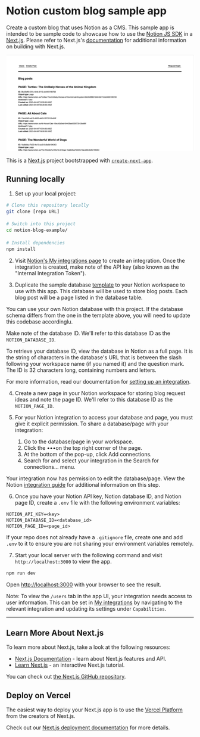 # Notion custom blog sample app

Create a custom blog that uses Notion as a CMS. This sample app is intended to be sample code to showcase how to use the [Notion JS SDK](https://github.com/makenotion/notion-sdk-js) in a [Next.js](https://nextjs.org/). Please refer to Next.js's [documentation](https://nextjs.org/docs/getting-started) for additional information on building with Next.js.

![Home page with sample data](/blog_example.png)

This is a [Next.js](https://nextjs.org/) project bootstrapped with [`create-next-app`](https://github.com/vercel/next.js/tree/canary/packages/create-next-app).

## Running locally

1. Set up your local project:

```bash
# Clone this repository locally
git clone [repo URL]

# Switch into this project
cd notion-blog-example/

# Install dependencies
npm install
```

2. Visit [Notion's My integrations page](https://www.notion.so/my-integrations) to create an integration. Once the integration is created, make note of the API key (also known as the "Internal Integration Token").

3. Duplicate the sample database [template](https://www.notion.so/notion-templates/1ea6a4f445ad43348ebe9e192d24a08d?v=3b2e2e22289d45a6b991c848a446d0ec&pvs=4) to your Notion workspace to use with this app. This database will be used to store blog posts. Each blog post will be a page listed in the database table.

You can use your own Notion database with this project. If the database schema differs from the one in the template above, you will need to update this codebase accordinglu.

Make note of the database ID. We'll refer to this database ID as the `NOTION_DATABASE_ID`.

To retrieve your database ID, view the database in Notion as a full page. It is the string of characters in the database's URL that is between the slash following your workspace name (if you named it) and the question mark. The ID is 32 characters long, containing numbers and letters.

For more information, read our documentation for [setting up an integration](https://developers.notion.com/docs/create-a-notion-integration#step-3-save-the-database-id).

4. Create a new page in your Notion workspace for storing blog request ideas and note the page ID. We'll refer to this database ID as the `NOTION_PAGE_ID`.

5. For your Notion integration to access your database and page, you must give it explicit permission. To share a database/page with your integration:

   1. Go to the database/page in your workspace.
   2. Click the •••on the top right corner of the page.
   3. At the bottom of the pop-up, click Add connections.
   4. Search for and select your integration in the Search for connections... menu.

Your integration now has permission to edit the database/page. View the Notion [integration guide](https://developers.notion.com/docs/create-a-notion-integration#step-4-add-an-item-to-the-database) for additional information on this step.

6. Once you have your Notion API key, Notion database ID, and Notion page ID, create a `.env` file with the following environment variables:

```
NOTION_API_KEY=<key>
NOTION_DATABASE_ID=<database_id>
NOTION_PAGE_ID=<page_id>
```

If your repo does not already have a `.gitignore` file, create one and add `.env` to it to ensure you are not sharing your environment variables remotely.

7. Start your local server with the following command and visit `http://localhost:3000` to view the app.

```bash
npm run dev
```

Open [http://localhost:3000](http://localhost:3000) with your browser to see the result.

Note: To view the `/users` tab in the app UI, your integration needs access to user information. This can be set in [My integrations](https://www.notion.so/my-integrations) by navigating to the relevant integration and updating its settings under `Capabilities`.

---
## Learn More About Next.js

To learn more about Next.js, take a look at the following resources:

- [Next.js Documentation](https://nextjs.org/docs) - learn about Next.js features and API.
- [Learn Next.js](https://nextjs.org/learn) - an interactive Next.js tutorial.

You can check out [the Next.js GitHub repository](https://github.com/vercel/next.js/).

## Deploy on Vercel

The easiest way to deploy your Next.js app is to use the [Vercel Platform](https://vercel.com/new?utm_medium=default-template&filter=next.js&utm_source=create-next-app&utm_campaign=create-next-app-readme) from the creators of Next.js.

Check out our [Next.js deployment documentation](https://nextjs.org/docs/deployment) for more details.
